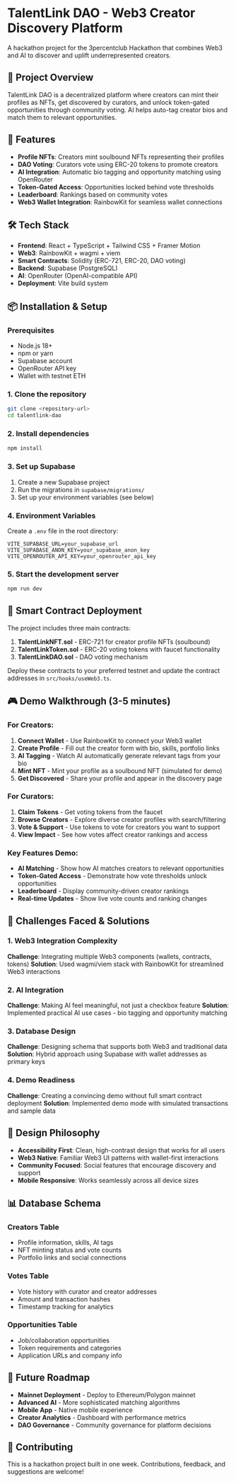 # TalentLink DAO - Web3 Creator Discovery Platform

A hackathon project for the 3percentclub Hackathon that combines Web3 and AI to discover and uplift underrepresented creators.

## 🎯 Project Overview

TalentLink DAO is a decentralized platform where creators can mint their profiles as NFTs, get discovered by curators, and unlock token-gated opportunities through community voting. AI helps auto-tag creator bios and match them to relevant opportunities.

## 🚀 Features

- **Profile NFTs**: Creators mint soulbound NFTs representing their profiles
- **DAO Voting**: Curators vote using ERC-20 tokens to promote creators
- **AI Integration**: Automatic bio tagging and opportunity matching using OpenRouter
- **Token-Gated Access**: Opportunities locked behind vote thresholds
- **Leaderboard**: Rankings based on community votes
- **Web3 Wallet Integration**: RainbowKit for seamless wallet connections

## 🛠 Tech Stack

- **Frontend**: React + TypeScript + Tailwind CSS + Framer Motion
- **Web3**: RainbowKit + wagmi + viem
- **Smart Contracts**: Solidity (ERC-721, ERC-20, DAO voting)
- **Backend**: Supabase (PostgreSQL)
- **AI**: OpenRouter (OpenAI-compatible API)
- **Deployment**: Vite build system

## 📦 Installation & Setup

### Prerequisites
- Node.js 18+
- npm or yarn
- Supabase account
- OpenRouter API key
- Wallet with testnet ETH

### 1. Clone the repository
```bash
git clone <repository-url>
cd talentlink-dao
```

### 2. Install dependencies
```bash
npm install
```

### 3. Set up Supabase
1. Create a new Supabase project
2. Run the migrations in `supabase/migrations/`
3. Set up your environment variables (see below)

### 4. Environment Variables
Create a `.env` file in the root directory:
```env
VITE_SUPABASE_URL=your_supabase_url
VITE_SUPABASE_ANON_KEY=your_supabase_anon_key
VITE_OPENROUTER_API_KEY=your_openrouter_api_key
```

### 5. Start the development server
```bash
npm run dev
```

## 🔧 Smart Contract Deployment

The project includes three main contracts:

1. **TalentLinkNFT.sol** - ERC-721 for creator profile NFTs (soulbound)
2. **TalentLinkToken.sol** - ERC-20 voting tokens with faucet functionality
3. **TalentLinkDAO.sol** - DAO voting mechanism

Deploy these contracts to your preferred testnet and update the contract addresses in `src/hooks/useWeb3.ts`.

## 🎮 Demo Walkthrough (3-5 minutes)

### For Creators:
1. **Connect Wallet** - Use RainbowKit to connect your Web3 wallet
2. **Create Profile** - Fill out the creator form with bio, skills, portfolio links
3. **AI Tagging** - Watch AI automatically generate relevant tags from your bio
4. **Mint NFT** - Mint your profile as a soulbound NFT (simulated for demo)
5. **Get Discovered** - Share your profile and appear in the discovery page

### For Curators:
1. **Claim Tokens** - Get voting tokens from the faucet
2. **Browse Creators** - Explore diverse creator profiles with search/filtering
3. **Vote & Support** - Use tokens to vote for creators you want to support
4. **View Impact** - See how votes affect creator rankings and access

### Key Features Demo:
- **AI Matching** - Show how AI matches creators to relevant opportunities
- **Token-Gated Access** - Demonstrate how vote thresholds unlock opportunities
- **Leaderboard** - Display community-driven creator rankings
- **Real-time Updates** - Show live vote counts and ranking changes

## 🧪 Challenges Faced & Solutions

### 1. Web3 Integration Complexity
**Challenge**: Integrating multiple Web3 components (wallets, contracts, tokens)
**Solution**: Used wagmi/viem stack with RainbowKit for streamlined Web3 interactions

### 2. AI Integration
**Challenge**: Making AI feel meaningful, not just a checkbox feature
**Solution**: Implemented practical AI use cases - bio tagging and opportunity matching

### 3. Database Design
**Challenge**: Designing schema that supports both Web3 and traditional data
**Solution**: Hybrid approach using Supabase with wallet addresses as primary keys

### 4. Demo Readiness
**Challenge**: Creating a convincing demo without full smart contract deployment
**Solution**: Implemented demo mode with simulated transactions and sample data

## 🎨 Design Philosophy

- **Accessibility First**: Clean, high-contrast design that works for all users
- **Web3 Native**: Familiar Web3 UI patterns with wallet-first interactions
- **Community Focused**: Social features that encourage discovery and support
- **Mobile Responsive**: Works seamlessly across all device sizes

## 📊 Database Schema

### Creators Table
- Profile information, skills, AI tags
- NFT minting status and vote counts
- Portfolio links and social connections

### Votes Table
- Vote history with curator and creator addresses
- Amount and transaction hashes
- Timestamp tracking for analytics

### Opportunities Table
- Job/collaboration opportunities
- Token requirements and categories
- Application URLs and company info

## 🚀 Future Roadmap

- **Mainnet Deployment** - Deploy to Ethereum/Polygon mainnet
- **Advanced AI** - More sophisticated matching algorithms
- **Mobile App** - Native mobile experience
- **Creator Analytics** - Dashboard with performance metrics
- **DAO Governance** - Community governance for platform decisions

## 🤝 Contributing

This is a hackathon project built in one week. Contributions, feedback, and suggestions are welcome!

